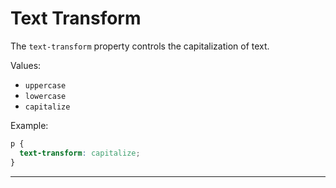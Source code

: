 # Text Transform

The `text-transform` property controls the capitalization of text.

Values:

- `uppercase`
- `lowercase`
- `capitalize`

Example:

```css
p {
  text-transform: capitalize;
}
```

---
